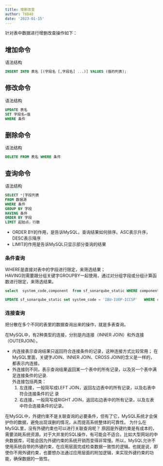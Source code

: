 ```yaml
---
title: 增删改查
author: T8840
date: '2023-01-15'
---
```

针对表中数据进行增删改查操作如下：

## 增加命令

语法结构
```sql
INSERT INTO 表名 [(字段名 [,字段名] ...)] VALUES (值的列表);

```

## 修改命令

语法结构
```sql
UPDATE 表名
SET 字段名=值
WHERE 条件
```


## 删除命令

语法结构
```sql
DELETE FROM 表名 WHERE 条件

```

## 查询命令
语法结构
```sql
SELECT *|字段列表
FROM 数据源
WHERE 条件
GROUP BY 字段
HAVING 条件
ORDER BY 字段
LIMIT 起始点，行数
```

- ORDER BY的作用，是告诉MySQL，查询结果如何排序。ASC表示升序，DESC表示降序
- LIMIT的作用是告诉MySQL只显示部分查询的结果
### 条件查询
WHERE是直接对表中的字段进行限定，来筛选结果；  
HAVING则需要跟分组关键字GROUPBY一起使用，通过对分组字段或分组计算函数进行限定，来筛选结果。
```sql
select  system_code,component  from sf_sonarqube_static WHERE component like '%IBU-IUOP-ICCSP%';

UPDATE sf_sonarqube_static set system_code = 'IBU-IUOP-ICCSP'   WHERE component like '%IBU-IUOP-ICCSP%';
```


### 连接查询
把分散在多个不同的表里的数据查询出来的操作，就是多表查询。  

在MySQL中，有2种类型的连接，分别是内连接（INNER JOIN）和外连接（OUTERJOIN）。  
- 内连接表示查询结果只返回符合连接条件的记录，这种连接方式比较常用；
   在MySQL里面，关键字JOIN、INNER JOIN、CROSS JOIN的含义是一样的，都表示内连接。  
- 外连接则不同，表示查询结果返回某一个表中的所有记录，以及另一个表中满足连接条件的记录.  
    外连接包括两类： 
    1. 左连接，一般简写成LEFT JOIN，返回左边表中的所有记录，以及右表中符合连接条件的记
录   
    2. 右连接，一般简写成RIGHT JOIN，返回右边表中的所有记录，以及左表中符合连接条件的记录。

在MySQL中，外键约束不是关联查询的必要条件，但有了它，MySQL系统才会保护你的数据，避免出现误删的情况，从而提高系统整体的可靠性。
为什么在MySQL里，没有外键约束也可以进行关联查询呢？
原因是外键约束是有成本的，需要消耗系统资源。对于大并发的SQL操作，有可能会不适合。比如大型网站的中央数据库，可能会因为外键约束的系统开销而变得非常慢。所以，MySQL允许不使用系统自带的外键约束，在应用层面完成检查数据一致性的逻辑。也就是说，即使你不用外键约束，也要想办法通过应用层面的附加逻辑，来实现外键约束的功能，确保数据的一致性。
